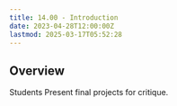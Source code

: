 ```yaml
---
title: 14.00 - Introduction
date: 2023-04-28T12:00:00Z
lastmod: 2025-03-17T05:52:28
---
```


## Overview

Students Present final projects for critique.
